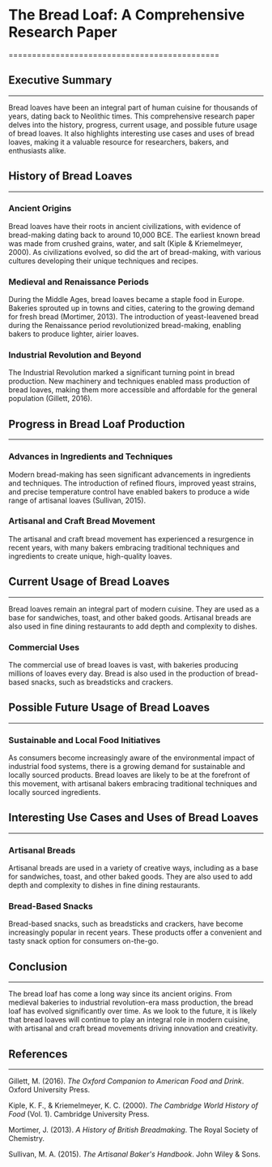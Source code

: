 # The Bread Loaf: A Comprehensive Research Paper
=============================================

## Executive Summary
-------------------

Bread loaves have been an integral part of human cuisine for thousands of years, dating back to Neolithic times. This comprehensive research paper delves into the history, progress, current usage, and possible future usage of bread loaves. It also highlights interesting use cases and uses of bread loaves, making it a valuable resource for researchers, bakers, and enthusiasts alike.

## History of Bread Loaves
-------------------------

### Ancient Origins

Bread loaves have their roots in ancient civilizations, with evidence of bread-making dating back to around 10,000 BCE. The earliest known bread was made from crushed grains, water, and salt (Kiple & Kriemelmeyer, 2000). As civilizations evolved, so did the art of bread-making, with various cultures developing their unique techniques and recipes.

### Medieval and Renaissance Periods

During the Middle Ages, bread loaves became a staple food in Europe. Bakeries sprouted up in towns and cities, catering to the growing demand for fresh bread (Mortimer, 2013). The introduction of yeast-leavened bread during the Renaissance period revolutionized bread-making, enabling bakers to produce lighter, airier loaves.

### Industrial Revolution and Beyond

The Industrial Revolution marked a significant turning point in bread production. New machinery and techniques enabled mass production of bread loaves, making them more accessible and affordable for the general population (Gillett, 2016).

## Progress in Bread Loaf Production
------------------------------------

### Advances in Ingredients and Techniques

Modern bread-making has seen significant advancements in ingredients and techniques. The introduction of refined flours, improved yeast strains, and precise temperature control have enabled bakers to produce a wide range of artisanal loaves (Sullivan, 2015).

### Artisanal and Craft Bread Movement

The artisanal and craft bread movement has experienced a resurgence in recent years, with many bakers embracing traditional techniques and ingredients to create unique, high-quality loaves.

## Current Usage of Bread Loaves
---------------------------------

Bread loaves remain an integral part of modern cuisine. They are used as a base for sandwiches, toast, and other baked goods. Artisanal breads are also used in fine dining restaurants to add depth and complexity to dishes.

### Commercial Uses

The commercial use of bread loaves is vast, with bakeries producing millions of loaves every day. Bread is also used in the production of bread-based snacks, such as breadsticks and crackers.

## Possible Future Usage of Bread Loaves
---------------------------------------------

### Sustainable and Local Food Initiatives

As consumers become increasingly aware of the environmental impact of industrial food systems, there is a growing demand for sustainable and locally sourced products. Bread loaves are likely to be at the forefront of this movement, with artisanal bakers embracing traditional techniques and locally sourced ingredients.

## Interesting Use Cases and Uses of Bread Loaves
---------------------------------------------------

### Artisanal Breads

Artisanal breads are used in a variety of creative ways, including as a base for sandwiches, toast, and other baked goods. They are also used to add depth and complexity to dishes in fine dining restaurants.

### Bread-Based Snacks

Bread-based snacks, such as breadsticks and crackers, have become increasingly popular in recent years. These products offer a convenient and tasty snack option for consumers on-the-go.

## Conclusion
----------

The bread loaf has come a long way since its ancient origins. From medieval bakeries to industrial revolution-era mass production, the bread loaf has evolved significantly over time. As we look to the future, it is likely that bread loaves will continue to play an integral role in modern cuisine, with artisanal and craft bread movements driving innovation and creativity.

## References
---------------

Gillett, M. (2016). *The Oxford Companion to American Food and Drink*. Oxford University Press.

Kiple, K. F., & Kriemelmeyer, K. C. (2000). *The Cambridge World History of Food* (Vol. 1). Cambridge University Press.

Mortimer, J. (2013). *A History of British Breadmaking*. The Royal Society of Chemistry.

Sullivan, M. A. (2015). *The Artisanal Baker's Handbook*. John Wiley & Sons.
